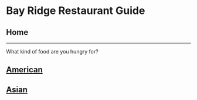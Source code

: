 # Bay Ridge Restaurant Guide
## Home
---
What kind of food are you hungry for?
## [American](american/american.md)
## [Asian](asian/asian.md/chinese.md/japanese.md/tai.md)
